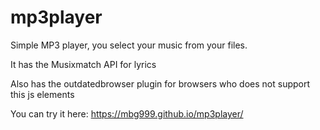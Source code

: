 # mp3player
Simple MP3 player, you select your music from your files.

It has the Musixmatch API for lyrics

Also has the outdatedbrowser plugin for browsers who does not support this js elements

You can try it here: https://mbg999.github.io/mp3player/
